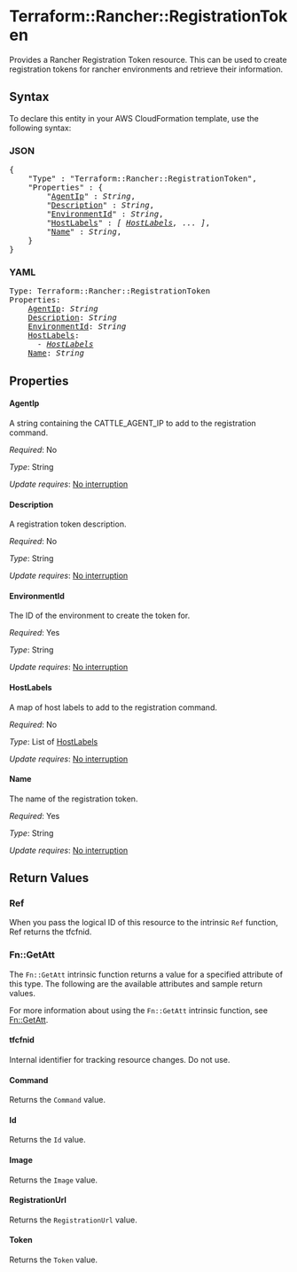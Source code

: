 # Terraform::Rancher::RegistrationToken

Provides a Rancher Registration Token resource. This can be used to create registration tokens for rancher environments and retrieve their information.

## Syntax

To declare this entity in your AWS CloudFormation template, use the following syntax:

### JSON

<pre>
{
    "Type" : "Terraform::Rancher::RegistrationToken",
    "Properties" : {
        "<a href="#agentip" title="AgentIp">AgentIp</a>" : <i>String</i>,
        "<a href="#description" title="Description">Description</a>" : <i>String</i>,
        "<a href="#environmentid" title="EnvironmentId">EnvironmentId</a>" : <i>String</i>,
        "<a href="#hostlabels" title="HostLabels">HostLabels</a>" : <i>[ <a href="hostlabels.md">HostLabels</a>, ... ]</i>,
        "<a href="#name" title="Name">Name</a>" : <i>String</i>,
    }
}
</pre>

### YAML

<pre>
Type: Terraform::Rancher::RegistrationToken
Properties:
    <a href="#agentip" title="AgentIp">AgentIp</a>: <i>String</i>
    <a href="#description" title="Description">Description</a>: <i>String</i>
    <a href="#environmentid" title="EnvironmentId">EnvironmentId</a>: <i>String</i>
    <a href="#hostlabels" title="HostLabels">HostLabels</a>: <i>
      - <a href="hostlabels.md">HostLabels</a></i>
    <a href="#name" title="Name">Name</a>: <i>String</i>
</pre>

## Properties

#### AgentIp

A string containing the CATTLE_AGENT_IP to add to the registration command.

_Required_: No

_Type_: String

_Update requires_: [No interruption](https://docs.aws.amazon.com/AWSCloudFormation/latest/UserGuide/using-cfn-updating-stacks-update-behaviors.html#update-no-interrupt)

#### Description

A registration token description.

_Required_: No

_Type_: String

_Update requires_: [No interruption](https://docs.aws.amazon.com/AWSCloudFormation/latest/UserGuide/using-cfn-updating-stacks-update-behaviors.html#update-no-interrupt)

#### EnvironmentId

The ID of the environment to create the token for.

_Required_: Yes

_Type_: String

_Update requires_: [No interruption](https://docs.aws.amazon.com/AWSCloudFormation/latest/UserGuide/using-cfn-updating-stacks-update-behaviors.html#update-no-interrupt)

#### HostLabels

A map of host labels to add to the registration command.

_Required_: No

_Type_: List of <a href="hostlabels.md">HostLabels</a>

_Update requires_: [No interruption](https://docs.aws.amazon.com/AWSCloudFormation/latest/UserGuide/using-cfn-updating-stacks-update-behaviors.html#update-no-interrupt)

#### Name

The name of the registration token.

_Required_: Yes

_Type_: String

_Update requires_: [No interruption](https://docs.aws.amazon.com/AWSCloudFormation/latest/UserGuide/using-cfn-updating-stacks-update-behaviors.html#update-no-interrupt)

## Return Values

### Ref

When you pass the logical ID of this resource to the intrinsic `Ref` function, Ref returns the tfcfnid.

### Fn::GetAtt

The `Fn::GetAtt` intrinsic function returns a value for a specified attribute of this type. The following are the available attributes and sample return values.

For more information about using the `Fn::GetAtt` intrinsic function, see [Fn::GetAtt](https://docs.aws.amazon.com/AWSCloudFormation/latest/UserGuide/intrinsic-function-reference-getatt.html).

#### tfcfnid

Internal identifier for tracking resource changes. Do not use.

#### Command

Returns the <code>Command</code> value.

#### Id

Returns the <code>Id</code> value.

#### Image

Returns the <code>Image</code> value.

#### RegistrationUrl

Returns the <code>RegistrationUrl</code> value.

#### Token

Returns the <code>Token</code> value.

